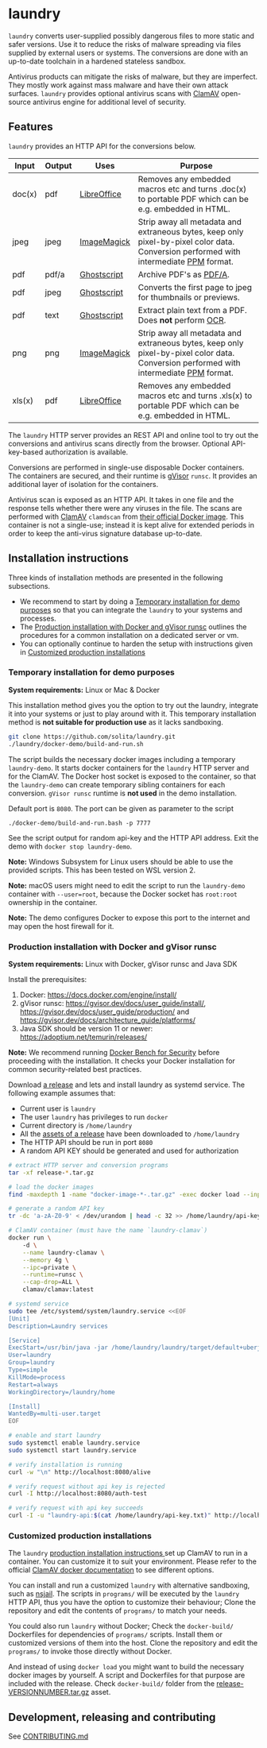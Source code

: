 # laundry

`laundry` converts user-supplied possibly dangerous files to more static and safer versions. Use it to reduce the risks of malware spreading via files supplied by external users or systems. The conversions are done with an up-to-date toolchain in a hardened stateless sandbox.

Antivirus products can mitigate the risks of malware, but they are imperfect. They mostly work against mass malware and have their own attack surfaces. `laundry` provides optional antivirus scans with [ClamAV](https://www.clamav.net/) open-source antivirus engine for additional level of security.

## Features

`laundry` provides an HTTP API for the conversions below.

| Input  | Output | Uses                                        | Purpose |
|--------|--------|---------------------------------------------|---------|
| doc(x) | pdf    | [LibreOffice](https://www.libreoffice.org/) | Removes any embedded macros etc and turns .doc(x) to portable PDF which can be e.g. embedded in HTML. |
| jpeg   | jpeg   | [ImageMagick](https://imagemagick.org/)     | Strip away all metadata and extraneous bytes, keep only pixel-by-pixel color data. Conversion performed with intermediate [PPM](https://en.wikipedia.org/wiki/Netpbm) format. |
| pdf    | pdf/a  | [Ghostscript](https://www.ghostscript.com/) | Archive PDF's as [PDF/A](https://en.wikipedia.org/wiki/PDF/A). |
| pdf    | jpeg   | [Ghostscript](https://www.ghostscript.com/) | Converts the first page to jpeg for thumbnails or previews. |
| pdf    | text   | [Ghostscript](https://www.ghostscript.com/) | Extract plain text from a PDF. Does **not** perform [OCR](https://en.wikipedia.org/wiki/Optical_character_recognition). |
| png    | png    | [ImageMagick](https://imagemagick.org/)     | Strip away all metadata and extraneous bytes, keep only pixel-by-pixel color data. Conversion performed with intermediate [PPM](https://en.wikipedia.org/wiki/Netpbm) format. |
| xls(x) | pdf    | [LibreOffice](https://www.libreoffice.org/) |  Removes any embedded macros etc and turns .xls(x) to portable PDF which can be e.g. embedded in HTML. |

The `laundry` HTTP server provides an REST API and online tool to try out the conversions and antivirus scans directly from the browser. Optional API-key-based authorization is available.

Conversions are performed in single-use disposable Docker containers. The containers are secured, and their runtime is [gVisor](https://gvisor.dev/) `runsc`. It provides an additional layer of isolation for the containers.

Antivirus scan is exposed as an HTTP API. It takes in one file and the response tells whether there were any viruses in the file. The scans are performed with [ClamAV](https://www.clamav.net/) `clamdscan` from [their official Docker image](https://hub.docker.com/r/clamav/clamav). This container is not a single-use; instead it is kept alive for extended periods in order to keep the anti-virus signature database up-to-date.

## Installation instructions

Three kinds of installation methods are presented in the following subsections. 

- We recommend to start by doing a [Temporary installation for demo purposes](#temporary-installation-for-demo-purposes) so that you can integrate the `laundry` to your systems and processes. 
- The [Production installation with Docker and gVisor runsc](#production-installation-with-docker-and-gvisor-runsc) outlines the procedures for a common installation on a dedicated server or vm.
- You can optionally continue to harden the setup with instructions given in [Customized production  installations](#customized-production-installations)

### Temporary installation for demo purposes

**System requirements:** Linux or Mac & Docker

This installation method gives you the option to try out the laundry, integrate it into your systems or just to play around with it. This temporary installation method is **not suitable for production use** as it lacks sandboxing.

```sh
git clone https://github.com/solita/laundry.git
./laundry/docker-demo/build-and-run.sh
```

The script builds the necessary docker images including a temporary `laundry-demo`. It starts docker containers for the `laundry` HTTP server and for the ClamAV. The Docker host socket is exposed to the container, so that the `laundry-demo` can create temporary sibling containers for each conversion. `gVisor runsc` runtime is **not used** in the demo installation.

Default port is `8080`. The port can be given as parameter to the script

    ./docker-demo/build-and-run.bash -p 7777

See the script output for random api-key and the HTTP API address. Exit the demo with `docker stop laundry-demo`.

**Note:** Windows Subsystem for Linux users should be able to use the provided scripts. This has been tested on WSL version 2.

**Note:** macOS users might need to edit the script to run the `laundry-demo` container with `--user=root`, because the Docker socket has `root:root` ownership in the container.

**Note:** The demo configures Docker to expose this port to the internet and may open the host firewall for it.

### Production installation with Docker and gVisor runsc

**System requirements:** Linux with Docker, gVisor runsc and Java SDK

Install the prerequisites:

 1. Docker: https://docs.docker.com/engine/install/
 2. gVisor runsc: https://gvisor.dev/docs/user_guide/install/, https://gvisor.dev/docs/user_guide/production/ and https://gvisor.dev/docs/architecture_guide/platforms/
 3. Java SDK should be version 11 or newer: https://adoptium.net/temurin/releases/
 
**Note:** We recommend running [Docker Bench for Security](https://github.com/docker/docker-bench-security) before proceeding with the installation. It checks your Docker installation for common security-related best practices.

Download [a release](https://github.com/solita/laundry/releases) and lets and install laundry as systemd service. The following example assumes that:

- Current user is `laundry`
- The user `laundry` has privileges to run `docker`
- Current directory is `/home/laundry`
- All the [assets of a release](https://github.com/solita/laundry/releases) have been downloaded to `/home/laundry`
- The HTTP API should be run in port `8080`
- A random API KEY should be generated and used for authorization

```sh
# extract HTTP server and conversion programs
tar -xf release-*.tar.gz

# load the docker images
find -maxdepth 1 -name "docker-image-*-.tar.gz" -exec docker load --input {} \;

# generate a random API key
tr -dc 'a-zA-Z0-9' < /dev/urandom | head -c 32 >> /home/laundry/api-key.txt

# ClamAV container (must have the name `laundry-clamav`)
docker run \ 
    -d \
    --name laundry-clamav \
    --memory 4g \
    --ipc=private \
    --runtime=runsc \
    --cap-drop=ALL \
    clamav/clamav:latest

# systemd service
sudo tee /etc/systemd/system/laundry.service <<EOF
[Unit]
Description=Laundry services

[Service]
ExecStart=/usr/bin/java -jar /home/laundry/laundry/target/default+uberjar/laundry.jar -p 8080 --api-key-file /home/laundry/api-key.txt
User=laundry
Group=laundry
Type=simple
KillMode=process
Restart=always
WorkingDirectory=/laundry/home

[Install]
WantedBy=multi-user.target
EOF

# enable and start laundry
sudo systemctl enable laundry.service
sudo systemctl start laundry.service

# verify installation is running
curl -w "\n" http://localhost:8080/alive

# verify request without api key is rejected
curl -I http://localhost:8080/auth-test

# verify request with api key succeeds
curl -I -u "laundry-api:$(cat /home/laundry/api-key.txt)" http://localhost:8080/auth-test
```

### Customized production installations

 The `laundry` [production installation instructions ](#production-installation-with-docker-and-gvisor-runsc) set up ClamAV to run in a container. You can customize it to suit your environment. Please refer to the official [ClamAV docker documentation](https://docs.clamav.net/manual/Installing/Docker.html) to see different options.

You can install and run a customized `laundry` with alternative sandboxing, such as [nsjail](https://github.com/google/nsjail). The scripts in `programs/` will be executed by the `laundry` HTTP API, thus you have the option to customize their behaviour; Clone the repository and edit the contents of `programs/` to match your needs.

You could also run `laundry` without Docker; Check the `docker-build/` Dockerfiles for dependencies of `programs/` scripts. Install them or customized versions of them into the host. Clone the repository and edit the `programs/` to invoke those directly without Docker.

And instead of using `docker load` you might want to build the necessary docker images by yourself. A script and Dockerfiles for that purpose are included with the release. Check `docker-build/` folder from the [release-VERSIONNUMBER.tar.gz](https://github.com/solita/laundry/releases) asset.


## Development, releasing and contributing

See [CONTRIBUTING.md](CONTRIBUTING.md)